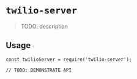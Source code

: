 # `twilio-server`

> TODO: description

## Usage

```
const twilioServer = require('twilio-server');

// TODO: DEMONSTRATE API
```
